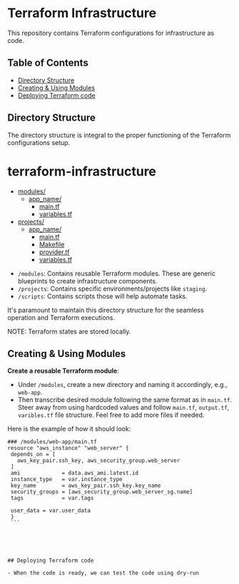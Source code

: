 # Terraform Infrastructure

This repository contains Terraform configurations for infrastructure as code.

## Table of Contents

- [Directory Structure](#directory-structure)
- [Creating & Using Modules](#creating--using-modules)
- [Deploying Terraform code](#deploying-terraform-code)


## Directory Structure

The directory structure is integral to the proper functioning of the Terraform configurations setup.

# terraform-infrastructure

* [modules/](./terraform-infrastructure/modules)
  * [app_name/](./terraform-infrastructure/modules/ec2)
    * [main.tf](./terraform-infrastructure/ec2/main.tf)
    * [variables.tf](./terraform-infrastructure/modules/ec2/variables.tf)
* [projects/](./terraform-infrastructure//projects)
  * [app_name/](./terraform-infrastructure//projects/ec2-app)
    * [main.tf](./terraform-infrastructure//projects/ec2-app/main.tf)
    * [Makefile](./terraform-infrastructure//projects/ec2-app/Makefile)
    * [provider.tf](./terraform-infrastacture/projects/project-name/provider.tf)
    * [variables.tf](./terraform-infrastructure/modules/ec2/variables.tf)




- `/modules`: Contains reusable Terraform modules. These are generic blueprints to create infrastructure components.
- `/projects`: Contains specific environments/projects like `staging`. 
- `/scripts`: Contains scripts those will help automate tasks. 


It's paramount to maintain this directory structure for the seamless operation and Terraform executions.

NOTE: Terraform states are stored locally.

## Creating & Using Modules
   

 **Create a reusable  Terraform module**:

   - Under `/modules`, create a new directory and naming it accordingly, e.g., `web-app`.
   - Then transcribe desired module following the same format as in `main.tf`. Steer away from using hardcoded values and follow `main.tf`, `output.tf`, `varibles.tf` file structure. Feel free to add more files if needed.
   
   Here is the example of how it should look:

   ```hcl
   ### /modules/web-app/main.tf
   resource "aws_instance" "web_server" {
    depends_on = [
      aws_key_pair.ssh_key, aws_security_group.web_server
    ]
    ami             = data.aws_ami.latest.id
    instance_type   = var.instance_type
    key_name        = aws_key_pair.ssh_key.key_name
    security_groups = [aws_security_group.web_server_sg.name]
    tags            = var.tags

    user_data = var.user_data
    }
    ```





## Deploying Terraform code
    
  - When the code is ready, we can test the code using dry-run